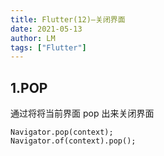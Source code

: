 ```yaml
---
title: Flutter(12)—关闭界面
date: 2021-05-13
author: LM
tags: ["Flutter"]
---
```


## 1.POP

通过将将当前界面 pop 出来关闭界面

```
Navigator.pop(context);
Navigator.of(context).pop();
```

